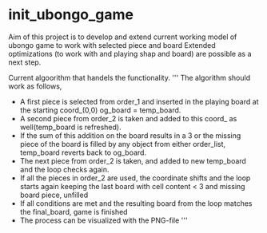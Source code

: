 # init_ubongo_game

Aim of this project is to develop and extend current working model of ubongo game to work with selected piece and board
Extended optimizations (to work with and playing shap and board) are possible as a next step.


Current algoorithm that handels the functionality.
'''
The algorithm should work as follows,
- A first piece is selected from order_1 and inserted in the playing board at the starting coord_(0,0) og_board = temp_board.
- A second piece from order_2 is taken and added to this coord_ as well(temp_board is refreshed).
- If the sum of this addition on the board results in a 3 or the missing piece of the board is filled by any object from either order_list, temp_board reverts back to og_board. 
- The next piece from order_2 is taken, and added to new temp_board and the loop checks again.
- If all the pieces in order_2 are used, the coordinate shifts and the loop starts again keeping the last board with cell content < 3 and missing board piece, unfilled
- If all conditions are met and the resulting board from the loop matches the final_board, game is finished
- The process can be visualized with the PNG-file
'''
